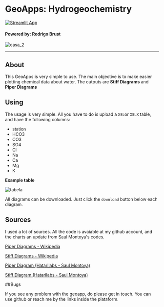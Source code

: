# GeoApps: Hydrogeochemistry

[![Streamlit App](https://static.streamlit.io/badges/streamlit_badge_black_white.svg)](https://share.streamlit.io/rodreras/piper_diagram/main/geoapp_hidro.py)

#### Powered by: Rodrigo Brust

![casa_2](https://user-images.githubusercontent.com/53950449/124371250-4a7df900-dc56-11eb-88ad-c02ab957b864.png)

_________________

## About 


This GeoApps is very simple to use. The main objective is to make easier plotting chemical data about water. The outputs are **Stiff Diagrams** and **Piper Diagrams** 


## Using 


The usage is very simple. All you have to do is upload a `XSL`or `XSLX` table, and have the following columns: 

- station
- HCO3	
- CO3	
- SO4	
- Cl	
- Na	
- Ca	
- Mg	
- K

**Example table**

![tabela](https://user-images.githubusercontent.com/53950449/124371234-1a365a80-dc56-11eb-95ef-6d0b60687770.png)


All diagrams can be downloaded. Just click the `download` button below each diagram. 


## Sources

I used a lot of sources. All the code is avaiable at my github account, and the charts an update from Saul Montoya's codes.

[Piper Diagrams - Wikipedia](https://en.wikipedia.org/wiki/Piper_diagram)

[Stiff Diagrams - Wikipedia](https://en.wikipedia.org/wiki/Stiff_diagram)

[Piper Diagram (Hatarilabs - Saul Montoya)](https://hatarilabs.com/ih-en/how-to-make-a-piper-diagram-in-python-tutorial)

[Stiff Diagram (Hatarilabs - Saul Montoya)](https://hatarilabs.com/ih-en/how-to-do-a-georeferenced-stiff-diagram-with-python-3-and-qgis-3-tutorial)

##Bugs 

If you see any problem with the geoapp, do please get in touch. You can use github or reach me by the links inside the plataform.







